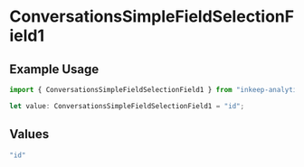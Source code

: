 # ConversationsSimpleFieldSelectionField1

## Example Usage

```typescript
import { ConversationsSimpleFieldSelectionField1 } from "inkeep-analytics-typescript/models/components";

let value: ConversationsSimpleFieldSelectionField1 = "id";
```

## Values

```typescript
"id"
```